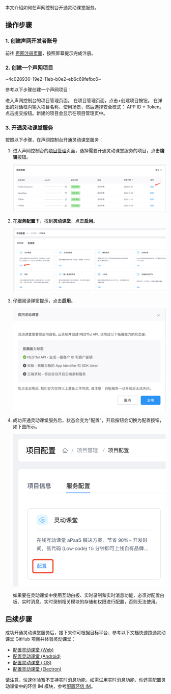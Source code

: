 本文介绍如何在声网控制台开通灵动课堂服务。

## 操作步骤

### 1. 创建声网开发者账号

前往 <a href="https://sso.agora.io/cn/signup/" target="_blank">声网注册页面</a>，按照屏幕提示完成注册。

### 2. 创建一个声网项目

~4c028930-19e2-11eb-b0e2-eb6c69fefbc6~

参考以下步骤创建一个声网项目：

进入声网控制台的项目管理页面。
在项目管理页面，点击+创建项目按钮。
在弹出的对话框内输入项目名称、使用场景，然后选择安全模式： APP ID + Token。
点击提交按钮。新建的项目会显示在项目管理页中。

### 3. 开通灵动课堂服务

按照以下步骤，在声网控制台开通灵动课堂服务：

1. 进入声网控制台的<a href="https://console.agora.io/projects" target="_blank">项目管理</a>页面，选择需要开通灵动课堂服务的项目，点击**编辑**按钮。

   ![](./images/enable_001.png)
   <!-- <img src="./images/enable_001.png" style="zoom: 33%;" /> -->

2. 在**服务配置**下，找到**灵动课堂**，点击**启用**。

   <!-- ![](https://web-cdn.agora.io/docs-files/1641283154171) -->
   ![](./images/enable_002.png)



3. 仔细阅读弹窗提示，点击**启用**。

   <!-- ![](https://web-cdn.agora.io/docs-files/1641283263841) -->
   ![](./images/enable_003.png)

4. 成功开通灵动课堂服务后，状态会变为"配置"，开启按钮会切换为配置按钮，如下图所示。

   <!-- ![](https://web-cdn.agora.io/docs-files/1641283823693) -->
   ![](./images/enable_004.png)


   如果要在灵动课堂中使用互动白板、实时录制和实时消息功能，必须对配置白板、实时消息、实时录制相关模块的存储和权限进行配置，否则无法使用。

## 后续步骤

成功开通灵动课堂服务后，接下来你可根据目标平台、参考以下文档快速跑通灵动课堂 GitHub 项目并体验灵动课堂：

-   [配置灵动课堂 (Web)](/cn/agora-class/agora_class_configure?platform=Web)
-   [配置灵动课堂 (Android)](/cn/agora-class/agora_class_configure?platform=Android)
-   [配置灵动课堂 (iOS)](/cn/agora-class/agora_class_configure?platform=iOS)
-   [配置灵动课堂 (Electron)](/cn/agora-class/agora_class_configure?platform=Electron)

<div class="alert note">请注意，快速体验暂不支持实时消息功能。如需试用实时消息功能，你还需配置灵动课堂中的环信 IM 模块，参考<a href="/cn/agora-class/agora_class_configure#配置环信-im">配置环信 IM</a>。</div>